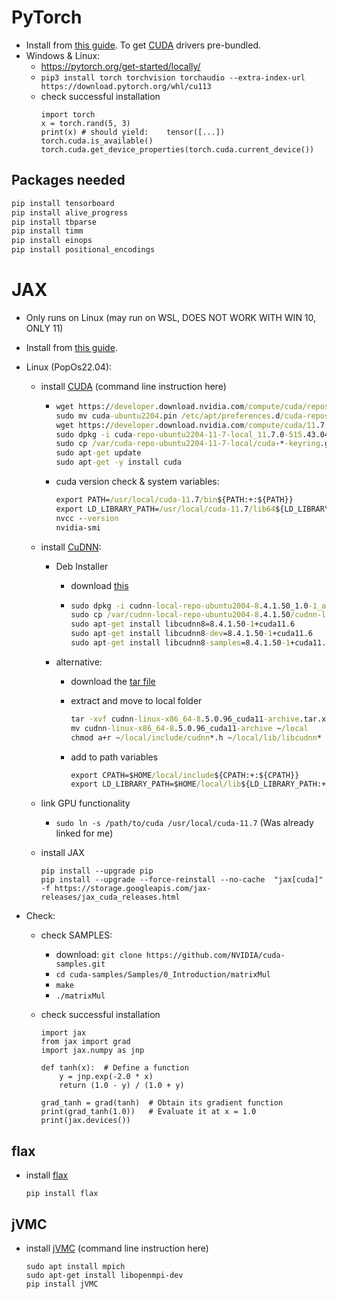 # PyTorch

-   Install from [this guide](https://pytorch.org/tutorials/). To get [CUDA](https://developer.nvidia.com/cuda-zone) drivers pre-bundled.
-   Windows & Linux:
    -   https://pytorch.org/get-started/locally/
    -   `pip3 install torch torchvision torchaudio --extra-index-url https://download.pytorch.org/whl/cu113`
    -   check successful installation
        ```
        import torch
        x = torch.rand(5, 3)
        print(x) # should yield:    tensor([...])
        torch.cuda.is_available()
        torch.cuda.get_device_properties(torch.cuda.current_device())
        ```

## Packages needed

```cmd
pip install tensorboard
pip install alive_progress
pip install tbparse
pip install timm
pip install einops
pip install positional_encodings
```

# JAX

-   Only runs on Linux (may run on WSL, DOES NOT WORK WITH WIN 10, ONLY 11)
-   Install from [this guide](https://github.com/google/jax#pip-installation-gpu-cuda).
-   Linux (PopOs22.04):

    -   install [CUDA](https://developer.nvidia.com/cuda-downloads?target_os=Linux&target_arch=x86_64&Distribution=Ubuntu&target_version=22.04&target_type=deb_local) (command line instruction here)
        -   ```cmd
            wget https://developer.download.nvidia.com/compute/cuda/repos/ubuntu2204/x86_64/cuda-ubuntu2204.pin
            sudo mv cuda-ubuntu2204.pin /etc/apt/preferences.d/cuda-repository-pin-600
            wget https://developer.download.nvidia.com/compute/cuda/11.7.0/local_installers/cuda-repo-ubuntu2204-11-7-local_11.7.0-515.43.04-1_amd64.deb
            sudo dpkg -i cuda-repo-ubuntu2204-11-7-local_11.7.0-515.43.04-1_amd64.deb
            sudo cp /var/cuda-repo-ubuntu2204-11-7-local/cuda-*-keyring.gpg /usr/share/keyrings/
            sudo apt-get update
            sudo apt-get -y install cuda
            ```
        -   cuda version check & system variables:
            ```cmd
            export PATH=/usr/local/cuda-11.7/bin${PATH:+:${PATH}}
            export LD_LIBRARY_PATH=/usr/local/cuda-11.7/lib64${LD_LIBRARY_PATH:+:${LD_LIBRARY_PATH}}
            nvcc --version
            nvidia-smi
            ```
    -   install [CuDNN](https://developer.nvidia.com/CUDNN):

        -   Deb Installer
            -   download [this](https://developer.nvidia.com/compute/cudnn/secure/8.4.1/local_installers/11.6/cudnn-local-repo-ubuntu2004-8.4.1.50_1.0-1_amd64.deb)
            -   ```cmd
                sudo dpkg -i cudnn-local-repo-ubuntu2004-8.4.1.50_1.0-1_amd64.deb
                sudo cp /var/cudnn-local-repo-ubuntu2004-8.4.1.50/cudnn-local-E3EC4A60-keyring.gpg /usr/share/keyrings/
                sudo apt-get install libcudnn8=8.4.1.50-1+cuda11.6
                sudo apt-get install libcudnn8-dev=8.4.1.50-1+cuda11.6
                sudo apt-get install libcudnn8-samples=8.4.1.50-1+cuda11.6
                ```
        -   alternative:

            -   download the [tar file](https://developer.nvidia.com/compute/cudnn/secure/8.5.0/local_installers/11.7/cudnn-linux-x86_64-8.5.0.96_cuda11-archive.tar.xz)
            -   extract and move to local folder

                ```cmd
                tar -xvf cudnn-linux-x86_64-8.5.0.96_cuda11-archive.tar.xz
                mv cudnn-linux-x86_64-8.5.0.96_cuda11-archive ~/local
                chmod a+r ~/local/include/cudnn*.h ~/local/lib/libcudnn*
                ```

            -   add to path variables

                ```cmd
                export CPATH=$HOME/local/include${CPATH:+:${CPATH}}
                export LD_LIBRARY_PATH=$HOME/local/lib${LD_LIBRARY_PATH:+:${LD_LIBRARY_PATH}}
                ```

    -   link GPU functionality
        -   `sudo ln -s /path/to/cuda /usr/local/cuda-11.7` (Was already linked for me)
    -   install JAX
        ```
        pip install --upgrade pip
        pip install --upgrade --force-reinstall --no-cache  "jax[cuda]" -f https://storage.googleapis.com/jax-releases/jax_cuda_releases.html
        ```

-   Check:

    -   check SAMPLES:
        -   download: `git clone https://github.com/NVIDIA/cuda-samples.git`
        -   `cd cuda-samples/Samples/0_Introduction/matrixMul`
        -   `make`
        -   `./matrixMul`
    -   check successful installation

        ```
        import jax
        from jax import grad
        import jax.numpy as jnp

        def tanh(x):  # Define a function
            y = jnp.exp(-2.0 * x)
            return (1.0 - y) / (1.0 + y)

        grad_tanh = grad(tanh)  # Obtain its gradient function
        print(grad_tanh(1.0))   # Evaluate it at x = 1.0
        print(jax.devices())
        ```

## flax

-   install [flax](https://github.com/google/flax#quick-install)

    ```
    pip install flax
    ```

## jVMC

-   install [jVMC](https://github.com/markusschmitt/vmc_jax#installation) (command line instruction here)

    ```
    sudo apt install mpich
    sudo apt-get install libopenmpi-dev
    pip install jVMC
    ```
